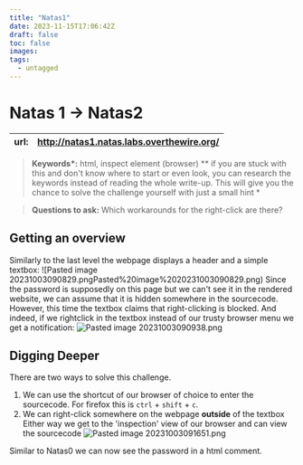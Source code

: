```yaml
---
title: "Natas1"
date: 2023-11-15T17:06:42Z
draft: false
toc: false
images:
tags: 
  - untagged
---
```

# Natas 1 -> Natas2

| url: | http://natas1.natas.labs.overthewire.org/|
| --- | -----|

> **Keywords\*:** html, inspect element (browser)
> *\*  if you are stuck with this and don't know where to start or even look, you can research the keywords instead of reading the whole write-up. This will give you the chance to solve the challenge yourself with just a small hint *

> **Questions to ask:**
> Which workarounds for the right-click are there?
## Getting an overview
Similarly to the last level the webpage displays a header and a simple textbox:
![Pasted image 20231003090829.pngPasted%20image%2020231003090829.png)
Since the password is supposedly on this page but we can't see it in the rendered website, we can assume that it is hidden somewhere in the sourcecode. 
However, this time the textbox claims that right-clicking is blocked. And indeed, if we rightclick in the textbox instead of our trusty browser menu we get a notification:
![Pasted image 20231003090938.png](/Pasted%20image%2020231003090938.png)

## Digging Deeper
There are two ways to solve this challenge. 
1. We can use the shortcut of our browser of choice to enter the sourcecode. For firefox this is `ctrl` + `shift` + `c`. 
2. We can right-click somewhere on the webpage **outside** of the textbox
Either way we get to the 'inspection' view of our browser and can view the sourcecode
![Pasted image 20231003091651.png](/Pasted%20image%2020231003091651.png)

Similar to Natas0 we can now see the password in a html comment.

